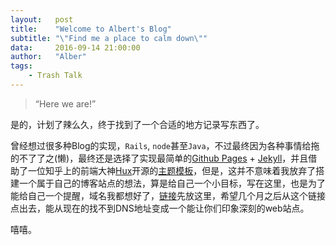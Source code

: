 ```yaml
---
layout:   post
title:    "Welcome to Albert's Blog"
subtitle: "\"Find me a place to calm down\""
data:     2016-09-14 21:00:00
author:   "Alber"
tags:
    - Trash Talk
---
```


> “Here we are!”

是的，计划了辣么久，终于找到了一个合适的地方记录写东西了。

曾经想过很多种Blog的实现，`Rails`, `node`甚至`Java`，不过最终因为各种事情给拖的不了了之(懒)，最终还是选择了实现最简单的[Github Pages](https://pages.github.com) + [Jekyll](http://jekyllrb.com/)，并且借助了一位知乎上的前端大神[Hux](https://huangxuan.me)开源的[主题模板](https://github.com/Huxpro/huxpro.github.io)，但是，这并不意味着我放弃了搭建一个属于自己的博客站点的想法，算是给自己一个小目标，写在这里，也是为了能给自己一个提醒，域名我都想好了，[链接](https://xiazihang.me)先放这里，希望几个月之后从这个链接点出去，能从现在的找不到DNS地址变成一个能让你们印象深刻的web站点。

嘻嘻。
